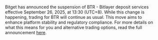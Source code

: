 Bitget has announced the suspension of BTR - Bitlayer deposit services effective September 26, 2025, at 13:30 (UTC+8). While this change is happening, trading for BTR will continue as usual. This move aims to enhance platform stability and regulatory compliance. For more details on what this means for you and alternative trading options, read the full announcement [here](https://chain-base.xyz/bitget-suspends-btr-bitlayer-deposit-services-effective-september-26-2025).